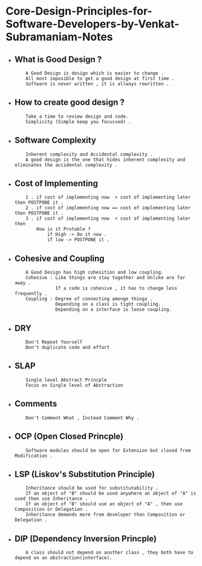 # Core-Design-Principles-for-Software-Developers-by-Venkat-Subramaniam-Notes

- ##  What is Good Design ?
          A Good Design is design which is easier to change .
          All most imposible to get a good design at first time .
          Software is never written , it is allways rewritten . 
          
- ##  How to create good design ?
          Take a time to review design and code.
          Simplicity (Simple keep you focussed) .

- ##  Software Complexity
          Inherent complexity and Accidental complexity .
          A good design is the one that hides inherent complexity and eliminates the accidental complexity .
          
- ## Cost of Implementing
          1 . if cost of implementing now  > cost of implementing later then POSTPONE it .
          2 . if cost of implementing now == cost of implementing later then POSTPONE it .
          3 . if cost of implementing now  < cost of implementing later then 
              How is it Protable ?
                  if High -> Do it now .
                  if low -> POSTPONE it .
                  
- ## Cohesive and Coupling
          A Good Design has high cohesition and low coupling.
          Cohesive : Like things are stay together and Unlike are far away .
                     If a code is cohesive , it has to change less frequently .
          Coupling : Degree of connecting amonge things .
                     Depending on a class is tight coupling.
                     Depending on a interface is loose coupling.
          
- ## DRY
          Don't Repeat Yourself
          Don't duplicate code and effort
- ## SLAP
          Single level Abstract Princple
          Focus on Single level of Abstraction

- ## Comments
          Don't Comment What , Instead Comment Why .
          
- ## OCP (Open Closed Princple)
          Software modules should be open for Extension but closed from Modification .
       
- ## LSP (Liskov's Substitution Principle)
          Inheritance should be used for substitutability .
          If an object of "B" should be used anywhere an object of "A" is used then use Inheritance .
          If an object of "B" should use an object of "A" , then use Composition or Delegation .
          Inheritance demands more from developer than Composition or Delegation .
         
- ## DIP (Dependency Inversion Princple)
          A class should not depend on another class , they both have to depend on an abstraction(interface).
          

